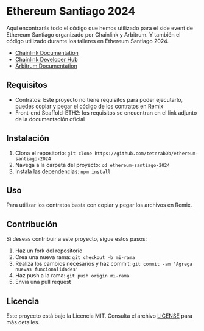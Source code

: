 # Ethereum Santiago 2024

Aquí encontrarás todo el código que hemos utilizado para el side event de Ethereum Santiago organizado por Chainlink y Arbitrum.
Y también el código utilizado durante los talleres en Ethereum Santiago 2024.

- [Chainlink Documentation](https://docs.chain.link/)
- [Chainlink Developer Hub](https://dev.chain.link/)
- [Arbitrum Documentation](https://docs.arbitrum.io/welcome/get-started/)

## Requisitos

- Contratos: Este proyecto no tiene requisitos para poder ejecutarlo, puedes copiar y pegar el código de los contratos en Remix
- Front-end Scaffold-ETH2: los requisitos se encuentran en el link adjunto de la documentación oficial

## Instalación

1. Clona el repositorio: `git clone https://github.com/teterabOb/ethereum-santiago-2024`
2. Navega a la carpeta del proyecto: `cd ethereum-santiago-2024`
3. Instala las dependencias: `npm install`

## Uso

Para utilizar los contratos basta con copiar y pegar los archivos en Remix.

## Contribución

Si deseas contribuir a este proyecto, sigue estos pasos:

1. Haz un fork del repositorio
2. Crea una nueva rama: `git checkout -b mi-rama`
3. Realiza los cambios necesarios y haz commit: `git commit -am 'Agrega nuevas funcionalidades'`
4. Haz push a la rama: `git push origin mi-rama`
5. Envía una pull request

## Licencia

Este proyecto está bajo la Licencia MIT. Consulta el archivo [LICENSE](LICENSE) para más detalles.